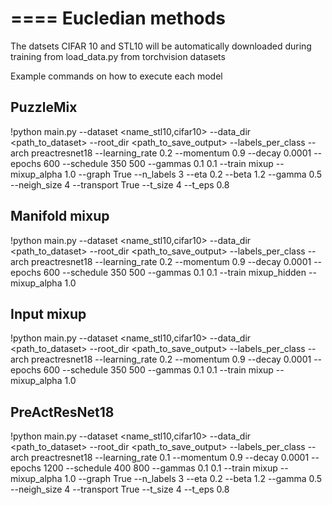 
====
Eucledian methods
====

The datsets CIFAR 10 and STL10 will be automatically downloaded during training from load_data.py from torchvision datasets

Example commands on how to execute each model


## PuzzleMix

!python main.py --dataset <name_stl10,cifar10>  --data_dir <path_to_dataset> --root_dir <path_to_save_output> --labels_per_class <n> --arch preactresnet18  --learning_rate 0.2 --momentum 0.9 --decay 0.0001 --epochs 600 --schedule 350 500 --gammas 0.1 0.1 --train mixup --mixup_alpha 1.0 --graph True --n_labels 3 --eta 0.2 --beta 1.2 --gamma 0.5 --neigh_size 4 --transport True --t_size 4 --t_eps 0.8


## Manifold mixup
!python main.py --dataset <name_stl10,cifar10> --data_dir <path_to_dataset> --root_dir <path_to_save_output> --labels_per_class <n> --arch preactresnet18  --learning_rate 0.2 --momentum 0.9 --decay 0.0001 --epochs 600 --schedule 350 500 --gammas 0.1 0.1 --train mixup_hidden --mixup_alpha 1.0

## Input mixup

!python main.py --dataset <name_stl10,cifar10>  --data_dir <path_to_dataset> --root_dir <path_to_save_output> --labels_per_class <n> --arch preactresnet18  --learning_rate 0.2 --momentum 0.9 --decay 0.0001 --epochs 600 --schedule 350 500 --gammas 0.1 0.1 --train mixup --mixup_alpha 1.0


## PreActResNet18

!python main.py --dataset <name_stl10,cifar10>  --data_dir <path_to_dataset> --root_dir <path_to_save_output> --labels_per_class <n> --arch preactresnet18  --learning_rate 0.1 --momentum 0.9 --decay 0.0001 --epochs 1200 --schedule 400 800 --gammas 0.1 0.1 --train mixup --mixup_alpha 1.0 --graph True --n_labels 3 --eta 0.2 --beta 1.2 --gamma 0.5 --neigh_size 4 --transport True --t_size 4 --t_eps 0.8
